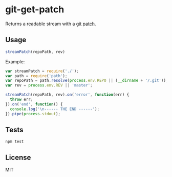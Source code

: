 # git-get-patch

Returns a readable stream with a [git patch](http://git-scm.com/docs/git-format-patch).

## Usage

```js
streamPatch(repoPath, rev)
```

Example:

```js
var streamPatch = require('./');
var path = require('path');
var repoPath = path.resolve(process.env.REPO || (__dirname + '/.git'));
var rev = process.env.REV || 'master';

streamPatch(repoPath, rev).on('error', function(err) {
  throw err;
}).on('end', function() {
  console.log('\n------ THE END ------');
}).pipe(process.stdout);
```

## Tests

```
npm test
```

## License

MIT

